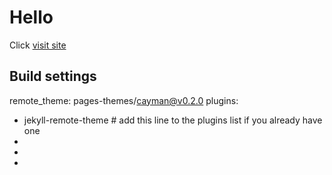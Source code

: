 # Hello

Click [visit site](https://slav3819.github.io/slav_resume/)

## Build settings
remote_theme: pages-themes/cayman@v0.2.0
plugins:
- jekyll-remote-theme # add this line to the plugins list if you already have one
-
-
-
